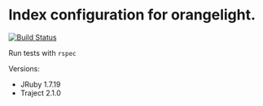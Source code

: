 Index configuration for orangelight.
=====================================
[![Build Status](https://travis-ci.org/pulibrary/orangeindex.png?branch=development)](https://travis-ci.org/pulibrary/orangeindex)

Run tests with `rspec`

Versions:
* JRuby 1.7.19
* Traject 2.1.0